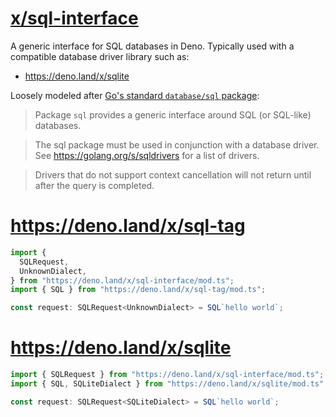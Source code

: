 # [x/sql-interface](https://deno.land/x/sql-interface)

A generic interface for SQL databases in Deno. Typically used with a compatible
database driver library such as:

- https://deno.land/x/sqlite

Loosely modeled after
[Go's standard `database/sql` package](https://pkg.go.dev/database/sql):

> Package `sql` provides a generic interface around SQL (or SQL-like) databases.

> The sql package must be used in conjunction with a database driver. See
> https://golang.org/s/sqldrivers for a list of drivers.

> Drivers that do not support context cancellation will not return until after
> the query is completed.

# https://deno.land/x/sql-tag

```ts
import {
  SQLRequest,
  UnknownDialect,
} from "https://deno.land/x/sql-interface/mod.ts";
import { SQL } from "https://deno.land/x/sql-tag/mod.ts";

const request: SQLRequest<UnknownDialect> = SQL`hello world`;
```

# https://deno.land/x/sqlite

```ts
import { SQLRequest } from "https://deno.land/x/sql-interface/mod.ts";
import { SQL, SQLiteDialect } from "https://deno.land/x/sqlite/mod.ts";

const request: SQLRequest<SQLiteDialect> = SQL`hello world`;
```
